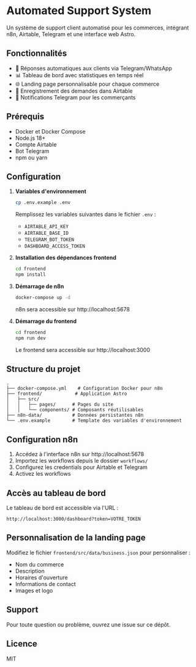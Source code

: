 # Automated Support System

Un système de support client automatisé pour les commerces, intégrant n8n, Airtable, Telegram et une interface web Astro.

## Fonctionnalités

- 🤖 Réponses automatiques aux clients via Telegram/WhatsApp
- 📊 Tableau de bord avec statistiques en temps réel
- 🌐 Landing page personnalisable pour chaque commerce
- 📝 Enregistrement des demandes dans Airtable
- 📱 Notifications Telegram pour les commerçants

## Prérequis

- Docker et Docker Compose
- Node.js 18+
- Compte Airtable
- Bot Telegram
- npm ou yarn

## Configuration

1. **Variables d'environnement**
   ```bash
   cp .env.example .env
   ```
   Remplissez les variables suivantes dans le fichier `.env` :
   - `AIRTABLE_API_KEY`
   - `AIRTABLE_BASE_ID`
   - `TELEGRAM_BOT_TOKEN`
   - `DASHBOARD_ACCESS_TOKEN`

2. **Installation des dépendances frontend**
   ```bash
   cd frontend
   npm install
   ```

3. **Démarrage de n8n**
   ```bash
   docker-compose up -d
   ```
   n8n sera accessible sur http://localhost:5678

4. **Démarrage du frontend**
   ```bash
   cd frontend
   npm run dev
   ```
   Le frontend sera accessible sur http://localhost:3000

## Structure du projet

```
.
├── docker-compose.yml    # Configuration Docker pour n8n
├── frontend/            # Application Astro
│   ├── src/
│   │   ├── pages/      # Pages du site
│   │   └── components/ # Composants réutilisables
├── n8n-data/           # Données persistantes n8n
└── .env.example        # Template des variables d'environnement
```

## Configuration n8n

1. Accédez à l'interface n8n sur http://localhost:5678
2. Importez les workflows depuis le dossier `workflows/`
3. Configurez les credentials pour Airtable et Telegram
4. Activez les workflows

## Accès au tableau de bord

Le tableau de bord est accessible via l'URL :
```
http://localhost:3000/dashboard?token=VOTRE_TOKEN
```

## Personnalisation de la landing page

Modifiez le fichier `frontend/src/data/business.json` pour personnaliser :
- Nom du commerce
- Description
- Horaires d'ouverture
- Informations de contact
- Images et logo

## Support

Pour toute question ou problème, ouvrez une issue sur ce dépôt.

## Licence

MIT